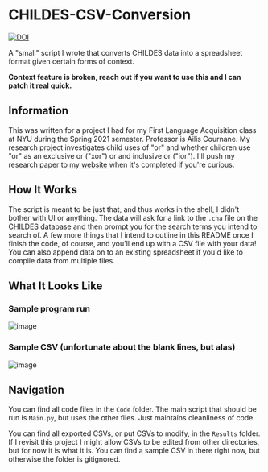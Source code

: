 # CHILDES-CSV-Conversion

[![DOI](https://zenodo.org/badge/366402318.svg)](https://zenodo.org/badge/latestdoi/366402318)

A "small" script I wrote that converts CHILDES data into a spreadsheet format given certain forms of context.

**Context feature is broken, reach out if you want to use this and I can patch it real quick.**

## Information

This was written for a project I had for my First Language Acquisition class at NYU during the Spring 2021 semester. Professor is Ailis Cournane. My research project investigates child uses of "or" and whether children use "or" as an exclusive or ("xor") or and inclusive or ("ior"). I'll push my research paper to [my website](http://www.markobacon.com) when it's completed if you're curious.

## How It Works

The script is meant to be just that, and thus works in the shell, I didn't bother with UI or anything. The data will ask for a link to the `.cha` file on the [CHILDES database](https://sla.talkbank.org/TBB/childes/) and then prompt you for the search terms you intend to search of. A few more things that I intend to outline in this README once I finish the code, of course, and you'll end up with a CSV file with your data! You can also append data on to an existing spreadsheet if you'd like to compile data from multiple files.

## What It Looks Like

### Sample program run
![image](https://user-images.githubusercontent.com/12663558/117867560-86a06900-b266-11eb-8846-8e40a50e5262.png)

### Sample CSV (unfortunate about the blank lines, but alas)
![image](https://user-images.githubusercontent.com/12663558/117867625-9ae46600-b266-11eb-8f39-eb41701910df.png)

## Navigation

You can find all code files in the `Code` folder. The main script that should be run is `Main.py`, but uses the other files. Just maintains cleanliness of code.

You can find all exported CSVs, or put CSVs to modify, in the `Results` folder. If I revisit this project I might allow CSVs to be edited from other directories, but for now it is what it is. You can find a sample CSV in there right now, but otherwise the folder is gitignored.
